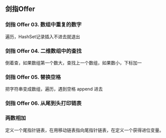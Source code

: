 
## 剑指Offer

### 剑指 Offer 03. 数组中重复的数字
遍历，HashSet记录插入不进去就退出

### 剑指 Offer 04. 二维数组中的查找
倒着查，如果数组第一个数大，查找上一个数组，如果数小，下标加一

### 剑指 Offer 05. 替换空格
把字符串变成数组，遍历，遇到空格 append 进去

### 剑指 Offer 06. 从尾到头打印链表

### 两数相加

定义一个尾指针链表，在用移动链表指向尾指针链表，在定义一个获得进位变量。